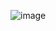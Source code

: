 ![image](https://github.com/erclaudio/Hackerrank-Problems/assets/72282843/fa3b1cfe-4fe7-4115-a738-1b0b53a9adad)

